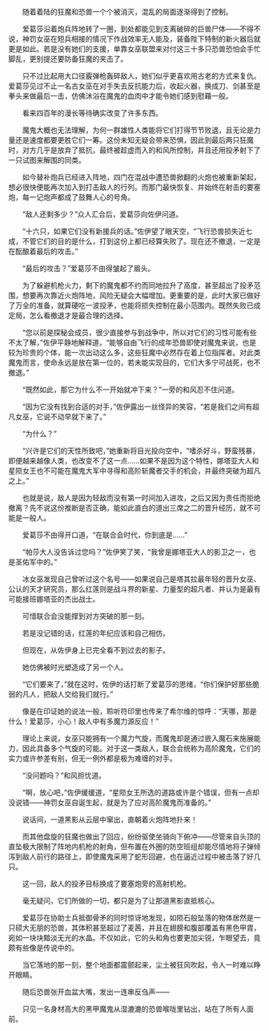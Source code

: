 　　随着着陆的狂魔和恐兽一个个被消灭，混乱的局面逐渐得到了控制。

　　爱葛莎沿着炮兵阵地转了一圈，到处都能见到支离破碎的巨兽尸体——不得不说，神罚女巫在短兵相接的情况下作战效率无人能及，装备陛下特制的新火器后就更是如此。若是没有她们的支援，单靠女巫联盟来对付这三十多只恐兽恐怕会手忙脚乱，更别提还要防备狂魔的夹击了。

　　只不过比起用大口径霰弹枪轰碎敌人，她们似乎更喜欢用古老的方式来复仇。爱葛莎见过不止一名古女巫在对手失去反抗能力后，收起火器，换成刀、剑甚至是拳头来做最后一击，仿佛沐浴在魔鬼的血肉中才能令她们感到慰藉一般。

　　看来四百年的漫长等待确实改变了许多东西。

　　魔鬼大概也无法理解，为何一群雄性人类能将它们打得节节败退，且无论是力量还是速度都要更胜它们一筹。这份未知无疑会带来恐惧，因此到最后两只狂魔时，对方几乎是放弃了抵抗，最终被趁虚而入的和风所控制，并且还用投矛射下了一只试图来解围的同类。

　　如今替补炮兵已经进入阵地，四门在混战中遭恐兽掀翻的火炮也被重新架起，想必很快便能再次加入到打击敌人的行列。而那门最快恢复、并始终在射击的要塞炮，每一记炮声都成了鼓舞人心的号角。

　　“敌人还剩多少？”众人汇合后，爱葛莎向佐伊问道。

　　“十六只，如果它们没有新援兵的话。”佐伊望了眼天空，“飞行恐兽损失近七成，不管它们的目的是什么，打到这份上都已经算失败了。现在还不撤退，一定是在酝酿着最后的攻击。”

　　“最后的攻击？”爱葛莎不由得皱起了眉头。

　　为了躲避机枪火力，剩下的魔鬼都不约而同地拉升了高度，甚至超出了投矛范围，想要再次靠近火炮阵地，风险无疑会大幅增加。更重要的是，此时大家已做好了万全的准备，就算硬吃一波投矛，也能将损失控制在最小范围内。既然失败已成定局，怎么看撤退才是最合理的选择。

　　“您以前是探秘会成员，很少直接参与到战争中，所以对它们的习性可能有些不太了解，”佐伊平静地解释道，“能够自由飞行的成年恐兽即使对魔鬼来说，也是较为珍贵的个体，能一次出动这么多，这些狂魔中必然存在着上位指挥者。对此类魔鬼而言，使命永远是放在第一位的，若未能实现目的，它们大多宁可战死，也不撤退。”

　　“既然如此，那它为什么不一开始就冲下来？”一旁的和风忍不住问道。

　　“因为它没有找到合适的对手，”佐伊露出一丝怪异的笑容，“若是我们之间有超凡女巫，它说不动早就下来了。”

　　“为什么？”

　　“兴许是它们的天性所致吧，”她重新将目光投向空中，“嗜杀好斗，野蛮残暴，即便越来越像人类，也改变不了这一点……如果不是因为这个特性，娜塔亚大人和星陨女王也不可能在魔鬼大军中寻得和高阶斩魔者交手的机会，并最终突破为超凡之上。”

　　也就是说，敌人是因为轻敌而没有第一时间加入进攻，之后又因为责任而拒绝撤离？先不说这份推断是否正确，能如此直白的道出三席之二的晋升经历，就不可能是一般人。

　　爱葛莎不由得开口道，“在联合会时代，你到底是……”

　　“帕莎大人没告诉过您吗？”佐伊笑了笑，“我曾是娜塔亚大人的影卫之一，也是圣佑军中的。”

　　冰女巫发现自己曾听过这个名号——如果说自己是塔其拉最年轻的晋升女巫、公认的天才研究员，那么红莲则是战斗界的新星、力量型的超凡者、并认为是最有可能接班娜塔亚的杰出战士。

　　可惜联合会没能撑到对方突破的那一刻。

　　若是没记错的话，红莲的年纪应该和自己相仿。

　　但现在，从佐伊身上已完全看不到过去的影子。

　　她仿佛被时光塑造成了另一个人。

　　“它们要来了，”就在这时，佐伊的话打断了爱葛莎的思绪，“你们保护好那些脆弱的凡人，把敌人交给我们就行。”

　　像是在印证她的说法一般，聆听符印里也传来了希尔维的惊呼：“天哪，那是什么！爱葛莎，小心！敌人中有多魔力源反应！”

　　理论上来说，女巫只能拥有一个魔力气旋，而魔鬼却是通过嵌入魔石来施展能力，因此具备多个气旋的可能。对于这一类敌人，联合会统称为高阶魔鬼，它们的实力或许参差有别，但无一例外都是极为难缠的对手。

　　“没问题吗？”和风担忧道。

　　“啊，放心吧，”佐伊缓缓道，“星陨女王所选的道路或许是个错误，但有一点却没说错——神罚女巫自诞生起，就是为了应对高阶魔鬼而准备的。”

　　说话间，一道黑影从云层中窜出，直朝着火炮阵地扑来！

　　而其他盘旋的狂魔也做出了回应，纷纷驱使坐骑向下俯冲——尽管来自头顶的直坠极大限制了阵地内机枪的射角，但布置在外圈的防空班组却能尽情地将子弹倾泻到敌人前行的路径上，即使魔鬼采用了蛇形回避，也在逼近过程中被击落了好几只。

　　这一回，敌人的投矛目标换成了要塞炮旁的高射机枪。

　　毫无疑问，它们所做的一切，都只是为了让那道黑影直抵核心。

　　爱葛莎在协助士兵抵御骨矛的同时惊讶地发现，如陨石般坠落的物体居然是一只硕大无朋的恐兽，其体积甚至超过了麦茜，并且在翅膀和腹部覆盖有黑色甲胄，宛如一块块黯淡无光的水晶。不仅如此，它的头和角也要更加尖锐，乍眼望去，竟颇有些像是传说中的。

　　当它落地的那一刻，整个地面都震颤起来，尘土被狂风吹起，令人一时难以睁开眼睛。

　　随后恐兽张开血盆大嘴，发出一连串反刍声——

　　只见一名身材高大的黑甲魔鬼从湿漉漉的恐兽喉咙里钻出，站在了所有人面前。
